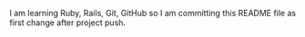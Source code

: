 I am learning Ruby, Rails, Git, GitHub so I am committing this README file as first change after project push.
